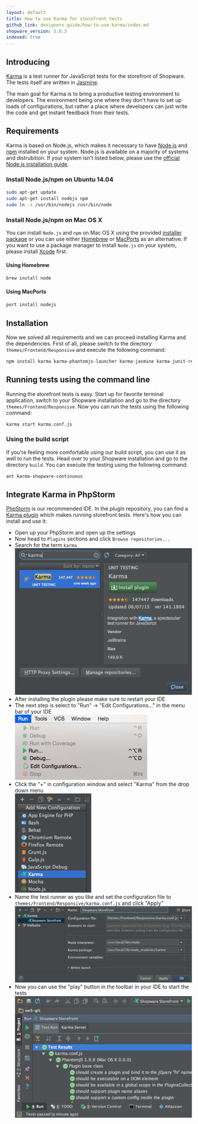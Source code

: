 ```yaml
---
layout: default
title: How to use Karma for storefront tests
github_link: designers-guide/how-to-use-karma/index.md
shopware_version: 5.0.3
indexed: true
---
```


## Introducing
[Karma](http://karma-runner.github.io/) is a test runner for JavaScript tests for the storefront of Shopware. The tests itself are written in [Jasmine](http://jasmine.github.io/).

The main goal for Karma is to bring a productive testing environment to developers. The environment being one where they don't have to set up loads of configurations, but rather a place where developers can just write the code and get instant feedback from their tests.

## Requirements 
Karma is based on Node.js, which makes it necessary to have [Node.js](https://nodejs.org/) and [npm](https://www.npmjs.com/) installed on your system. Node.js is available on a majority of systems and distrubition. If your system isn't listed below, please use the [official Node.js installation guide](https://github.com/joyent/node/wiki/Installation).

### Install Node.js/npm on Ubuntu 14.04

```bash
sudo apt-get update
sudo apt-get install nodejs npm
sudo ln -s /usr/bin/nodejs /usr/bin/node
```

### Install Node.js/npm on Mac OS X
You can install `Node.js` and `npm` on Mac OS X using the provided [installer package](http://nodejs.org/#download) or you can use either [Homebrew](http://brew.sh/) or [MacPorts](http://www.macports.org/) as an alternative. If you want to use a package manager to install `Node.js` on your system, please install [Xcode](https://developer.apple.com/xcode/) first.

#### Using Homebrew
```bash
brew install node
```

#### Using MacPorts
```bash
port install nodejs
```

## Installation
Now we solved all requirements and we can proceed installing Karma and the dependencies. First of all, please switch to the directory ```themes/Frontend/Responsive``` and execute the following command:

```bash
npm install karma karma-phantomjs-launcher karma-jasmine karma-junit-reporter
```

## Running tests using the command line
Running the storefront tests is easy. Start up for favorite terminal application, switch to your Shopware installation and go to the directory ```themes/Frontend/Responsive```. Now you can run the tests using the following command:

```bash
karma start karma.conf.js
```

### Using the build script
If you're feeling more comfortable using our build script, you can use it as well to run the tests. Head over to your Shopware installation and go to the directory ```build```. You can execute the testing using the following command:

```bash
ant karma-shopware-continuous
```

## Integrate Karma in PhpStorm
[PhpStorm](https://www.jetbrains.com/phpstorm/) is our recommended IDE. In the plugin repository, you can find a [Karma plugin](https://plugins.jetbrains.com/plugin/7287?pr=) which makes running storefront tests. Here's how you can install and use it:

* Open up your PhpStorm and open up the settings
* Now head to `Plugins` sections and click `Browse repositories...`
* Search for the term `karma` <br> ![Plugin detail page](plugin-details.png)
* After installing the plugin please make sure to restart your IDE
* The next step is select to "Run" -> "Edit Configurations..." in the menu bar of your IDE <br> ![Menu bar](edit-configuration.png)
* Click the "+" in configuration window and select "Karma" from the drop down menu <br> ![Select test runner](select-test-runner.png)
* Name the test runner as you like and set the configuration file to ```themes/Frontend/Responsive/karma.conf.js``` and click "Apply" <br> ![Configure the test runner](configure-testrunner.png)
* Now you can use the "play" button in the toolbar in your IDE to start the tests <br> ![Test results](test-result.png)